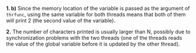 **1. b)** Since the memory location of the variable is passed as the argument of `thrfunc`, using the same variable for both threads means that both of them will print 2 (the second value of the variable). 

**2.** The number of characters printed is usually larger than N, possibly due to synchronization problems with the two threads (one of the threads reads the value of the global variable before it is updated by the other thread).
